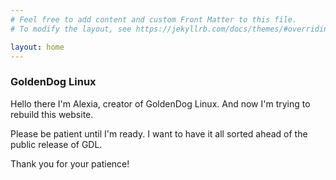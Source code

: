 ```yaml
---
# Feel free to add content and custom Front Matter to this file.
# To modify the layout, see https://jekyllrb.com/docs/themes/#overriding-theme-defaults

layout: home
---
```


### GoldenDog Linux

Hello there I'm Alexia, creator of GoldenDog Linux. And now I'm trying to rebuild this website. 

Please be patient until I'm ready. I want to have it all sorted ahead of the public release of GDL. 

Thank you for your patience!
